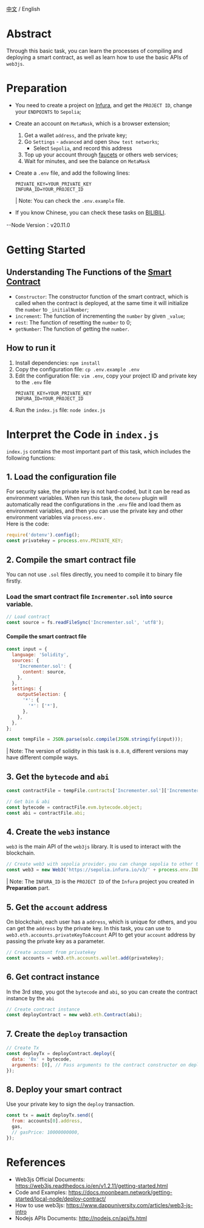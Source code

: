 [中文](./README-cn.md) / English

# Abstract

Through this basic task, you can learn the processes of compiling and deploying a smart contract, as well as learn how to use the basic APIs of `web3js`.

# Preparation

- You need to create a project on [Infura](https://infura.io), and get the `PROJECT ID`, change your `ENDPOINTS` to `Sepolia`;

- Create an account on `MetaMask`, which is a browser extension;

  1. Get a wallet `address`, and the private key;
  2. Go `Settings` - `advanced` and open `Show test networks`;
     - Select `Sepolia`, and record this address
  3. Top up your account through [faucets](https://faucets.chain.link) or others web services;
  4. Wait for minutes, and see the balance on `MetaMask`

- Create a `.env` file, and add the following lines:

  ```text
  PRIVATE_KEY=YOUR_PRIVATE_KEY
  INFURA_ID=YOUR_PROJECT_ID
  ```

  | Note: You can check the `.env.example` file.

- If you know Chinese, you can check these tasks on [BILIBILI](https://www.bilibili.com/video/BV1Y44y1r7E6/).

--Node Version：v20.11.0

# Getting Started

## Understanding The Functions of the [Smart Contract](Incrementer.sol)

- `Constructor`: The constructor function of the smart contract, which is called when the contract is deployed, at the same time it will initialize the `number` to `_initialNumber`;
- `increment`: The function of incrementing the `number` by given `_value`;
- `rest`: The function of resetting the `number` to 0;
- `getNumber`: The function of getting the `number`.

## How to run it

1. Install dependencies: `npm install`
2. Copy the configuration file: `cp .env.example .env`
3. Edit the configuration file: `vim .env`, copy your project ID and private key to the `.env` file
   ```text
   PRIVATE_KEY=YOUR_PRIVATE_KEY
   INFURA_ID=YOUR_PROJECT_ID
   ```
4. Run the `index.js` file: `node index.js`

# Interpret the Code in `index.js`

`index.js` contains the most important part of this task, which includes the following functions:

## 1. Load the configuration file

For security sake, the private key is not hard-coded, but it can be read as environment variables. When run this task, the `dotenv` plugin will automatically read the configurations in the `.env` file and load them as environment variables, and then you can use the private key and other environment variables via `process.env` .  
Here is the code:

```js
require('dotenv').config();
const privatekey = process.env.PRIVATE_KEY;
```

## 2. Compile the smart contract file

You can not use `.sol` files directly, you need to compile it to binary file firstly.

### Load the smart contract file `Incrementer.sol` into `source` variable.

```js
// Load contract
const source = fs.readFileSync('Incrementer.sol', 'utf8');
```

#### Compile the smart contract file

```js
const input = {
  language: 'Solidity',
  sources: {
    'Incrementer.sol': {
      content: source,
    },
  },
  settings: {
    outputSelection: {
      '*': {
        '*': ['*'],
      },
    },
  },
};

const tempFile = JSON.parse(solc.compile(JSON.stringify(input)));
```

| Note: The version of solidity in this task is `0.8.0`, different versions may have different compile ways.

## 3. Get the `bytecode` and `abi`

```js
const contractFile = tempFile.contracts['Incrementer.sol']['Incrementer'];

// Get bin & abi
const bytecode = contractFile.evm.bytecode.object;
const abi = contractFile.abi;
```

## 4. Create the `web3` instance

`web3` is the main API of the `web3js` library. It is used to interact with the blockchain.

```js
// Create web3 with sepolia provider，you can change sepolia to other testnet
const web3 = new Web3('https://sepolia.infura.io/v3/' + process.env.INFURA_ID);
```

| Note: The `INFURA_ID` is the `PROJECT ID` of the `Infura` project you created in **Preparation** part.

## 5. Get the `account` address

On blockchain, each user has a `address`, which is unique for others, and you can get the `address` by the private key. In this task, you can use to `web3.eth.accounts.privateKeyToAccount` API to get your `account` address by passing the private key as a parameter.

```js
// Create account from privatekey
const accounts = web3.eth.accounts.wallet.add(privatekey);
```

## 6. Get contract instance

In the 3rd step, you got the `bytecode` and `abi`, so you can create the contract instance by the `abi`

```js
// Create contract instance
const deployContract = new web3.eth.Contract(abi);
```

## 7. Create the `deploy` transaction

```js
// Create Tx
const deployTx = deployContract.deploy({
  data: '0x' + bytecode,
  arguments: [0], // Pass arguments to the contract constructor on deployment(_initialNumber in Incremental.sol)
});
```

## 8. Deploy your smart contract

Use your private key to sign the `deploy` transaction.

```js
const tx = await deployTx.send({
  from: accounts[0].address,
  gas,
  // gasPrice: 10000000000,
});
```

# References

- Web3js Official Documents: https://web3js.readthedocs.io/en/v1.2.11/getting-started.html
- Code and Examples: https://docs.moonbeam.network/getting-started/local-node/deploy-contract/
- How to use web3js: https://www.dappuniversity.com/articles/web3-js-intro
- Nodejs APIs Documents: http://nodejs.cn/api/fs.html
